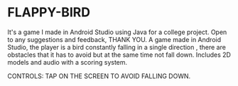 # FLAPPY-BIRD
It's a game I made in Android Studio using Java for a college project. Open to any suggestions and feedback, THANK YOU.
A game made in Android Studio, the player is a bird constantly falling in a single direction , there are obstacles that it has to avoid but at the same time not fall down. Includes 2D models and audio with a scoring system.

CONTROLS: TAP ON THE SCREEN TO AVOID FALLING DOWN.
